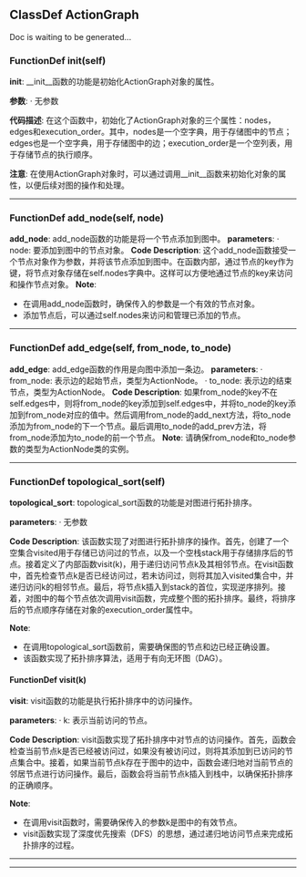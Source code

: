 ## ClassDef ActionGraph
Doc is waiting to be generated...
### FunctionDef __init__(self)
**__init__**: __init__函数的功能是初始化ActionGraph对象的属性。

**参数**:
· 无参数

**代码描述**:
在这个函数中，初始化了ActionGraph对象的三个属性：nodes，edges和execution_order。其中，nodes是一个空字典，用于存储图中的节点；edges也是一个空字典，用于存储图中的边；execution_order是一个空列表，用于存储节点的执行顺序。

**注意**:
在使用ActionGraph对象时，可以通过调用__init__函数来初始化对象的属性，以便后续对图的操作和处理。
***
### FunctionDef add_node(self, node)
**add_node**: add_node函数的功能是将一个节点添加到图中。
**parameters**:
· node: 要添加到图中的节点对象。
**Code Description**:
这个add_node函数接受一个节点对象作为参数，并将该节点添加到图中。在函数内部，通过节点的key作为键，将节点对象存储在self.nodes字典中。这样可以方便地通过节点的key来访问和操作节点对象。
**Note**:
- 在调用add_node函数时，确保传入的参数是一个有效的节点对象。
- 添加节点后，可以通过self.nodes来访问和管理已添加的节点。
***
### FunctionDef add_edge(self, from_node, to_node)
**add_edge**: add_edge函数的作用是向图中添加一条边。
**parameters**:
· from_node: 表示边的起始节点，类型为ActionNode。
· to_node: 表示边的结束节点，类型为ActionNode。
**Code Description**:
如果from_node的key不在self.edges中，则将from_node的key添加到self.edges中，并将to_node的key添加到from_node对应的值中。然后调用from_node的add_next方法，将to_node添加为from_node的下一个节点。最后调用to_node的add_prev方法，将from_node添加为to_node的前一个节点。
**Note**: 请确保from_node和to_node参数的类型为ActionNode类的实例。
***
### FunctionDef topological_sort(self)
**topological_sort**: topological_sort函数的功能是对图进行拓扑排序。

**parameters**:
· 无参数

**Code Description**:
该函数实现了对图进行拓扑排序的操作。首先，创建了一个空集合visited用于存储已访问过的节点，以及一个空栈stack用于存储排序后的节点。接着定义了内部函数visit(k)，用于递归访问节点k及其相邻节点。在visit函数中，首先检查节点k是否已经访问过，若未访问过，则将其加入visited集合中，并递归访问k的相邻节点。最后，将节点k插入到stack的首位，实现逆序排列。接着，对图中的每个节点依次调用visit函数，完成整个图的拓扑排序。最终，将排序后的节点顺序存储在对象的execution_order属性中。

**Note**:
- 在调用topological_sort函数前，需要确保图的节点和边已经正确设置。
- 该函数实现了拓扑排序算法，适用于有向无环图（DAG）。
#### FunctionDef visit(k)
**visit**: visit函数的功能是执行拓扑排序中的访问操作。

**parameters**:
· k: 表示当前访问的节点。

**Code Description**:
visit函数实现了拓扑排序中对节点的访问操作。首先，函数会检查当前节点k是否已经被访问过，如果没有被访问过，则将其添加到已访问的节点集合中。接着，如果当前节点k存在于图中的边中，函数会递归地对当前节点的邻居节点进行访问操作。最后，函数会将当前节点k插入到栈中，以确保拓扑排序的正确顺序。

**Note**:
- 在调用visit函数时，需要确保传入的参数k是图中的有效节点。
- visit函数实现了深度优先搜索（DFS）的思想，通过递归地访问节点来完成拓扑排序的过程。
***
***
